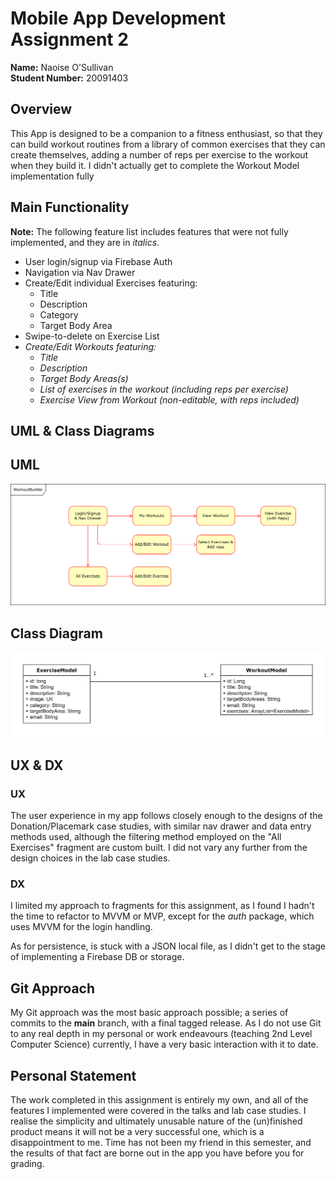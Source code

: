 # Mobile App Development Assignment 2

**Name:** Naoise O'Sullivan  
**Student Number:** 20091403

## Overview

This App is designed to be a companion to a fitness enthusiast, so that they can build workout routines from a library of common exercises that they can create themselves, adding a number of reps per exercise to the workout when they build it. I didn't actually get to complete the Workout Model implementation fully

## Main Functionality

**Note:** The following feature list includes features that were not fully implemented, and they are in *italics*.

- User login/signup via Firebase Auth
- Navigation via Nav Drawer
- Create/Edit individual Exercises featuring:
    - Title
    - Description
    - Category
    - Target Body Area
- Swipe-to-delete on Exercise List
- *Create/Edit Workouts featuring:*
    - *Title*
    - *Description*
    - *Target Body Areas(s)*
    - *List of exercises in the workout (including reps per exercise)*
    - *Exercise View from Workout (non-editable, with reps included)*
  
## UML & Class Diagrams

## UML

![UML Diagram][uml]

## Class Diagram

![class-diagram][class-diagram]

## UX & DX

### UX

The user experience in my app follows closely enough to the designs of the Donation/Placemark case studies, with similar nav drawer and data entry methods used, although the filtering method employed on the "All Exercises" fragment are custom built. I did not vary any further from the design choices in the lab case studies.

### DX

I limited my approach to fragments for this assignment, as I found I hadn't the time to refactor to MVVM or MVP, except for the *auth* package, which uses MVVM for the login handling.  

As for persistence, is stuck with a JSON local file, as I didn't get to the stage of implementing a Firebase DB or storage.

## Git Approach

My Git approach was the most basic approach possible; a series of commits to the **main** branch, with a final tagged release. As I do not use Git to any real depth in my personal or work endeavours (teaching 2nd Level Computer Science) currently, I have a very basic interaction with it to date.

## Personal Statement

The work completed in this assignment is entirely my own, and all of the features I implemented were covered in the talks and lab case studies. I realise the simplicity and ultimately unusable nature of the (un)finished product means it will not be a very successful one, which is a disappointment to me. Time has not been my friend in this semester, and the results of that fact are borne out in the app you have before you for grading.

[uml]: ./readme-images/uml.png
[class-diagram]: ./readme-images/class-diagram.png
